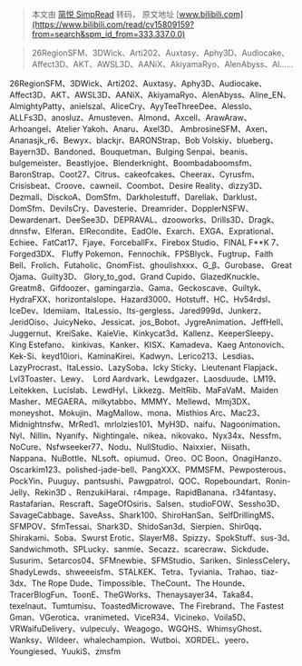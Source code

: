 > 本文由 [简悦 SimpRead](http://ksria.com/simpread/) 转码， 原文地址 [www.bilibili.com](https://www.bilibili.com/read/cv15809159?from=search&spm_id_from=333.337.0.0)

> 26RegionSFM、3DWick、Arti202、Auxtasy、Aphy3D、Audiocake、Affect3D、AKT、AWSL3D、AANiX、AkiyamaRyo、AlenAbyss、Al......

26RegionSFM、3DWick、Arti202、Auxtasy、Aphy3D、Audiocake、Affect3D、AKT、AWSL3D、AANiX、AkiyamaRyo、AlenAbyss、Aline_EN、AlmightyPatty、anielszal、AliceCry、AyyTeeThreeDee、Alesslo、ALLFs3D、anosluz、Amusteven、Almond、Axcell、ArawAraw、Arhoangel、Atelier Yakoh、Anaru、Axel3D、 AmbrosineSFM、Axen、Ananasjk_r6、Bewyx、blackjr、BARONStrap、Bob Volskiy、blueberg、Bayern3D、Bandoned、Bouquetman、Bulging Senpai、beanis、 bulgemeister、Beastlyjoe、Blenderknight、Boombadaboomsfm、BaronStrap、Coot27、Citrus、cakeofcakes、Cheerax、Cyrusfm、Crisisbeat、Croove、cawneil、Coombot、Desire Reality、dizzy3D、Dezmall、DisckoA、DomSfm、Darkholestuff、Darellak、Darklust、DomSfm、DevilsCry、Davesterie、Dreamrider、DopplerNSFW、Dewardenart、DeeSee3D、DEPRAVAL、dzooworks、Drills3D、Dragk、dnnsfw、Elferan、ElRecondite、EadOle、Exarch、EXGA、Exprational、Echiee、FatCat17、Fjaye、ForceballFx、Firebox Studio、FINAL F**K 7、Forged3DX、 Fluffy Pokemon、Fennochik、FPSBlyck、Fugtrup、Faith Bell、Frolich、Futaholic、GnomFist、ghoulishxxx、G_β、Gurobase、 Great Ojama、Guilty3D、 Glory_to_god、Grand Cupido、GlazedKnuckle、Greatm8、Gifdoozer、gamingarzia、Gama、Geckoscave、Guiltyk、HydraFXX、horizontalslope、Hazard3000、Hotstuff、HC、Hv54rdsl、IceDev、Idemiiam、ItaLessio、Its-gergless、Jared999d、Junkerz、JeridOiso、JuicyNeko、Jessicat、jos_Bobot、JygreAnimation、JeffHell、Juggernut、KreiSake、KaieVie、Kinkycat3d、Kallenz、KeeperSleepy、King Estefano、 kinkivas、Kanker、KISX、Kamadeva、Kaeg Antonovich、Kek-Si、keyd10iori、KaminaKirei、Kadwyn、Lerico213、Lesdias、LazyProcrast、ItaLessio、LazySoba、Icky Sticky、Lieutenant Flapjack、Lvl3Toaster、Lewy、  Lord Aardvark、Lewdgazer、Laosduude、LM19、 Leitekken、Lucislab、LewdHyl、Likkezg、MeltRib、MaFaVaM、Maiden Masher、MEGAERA、milkytabbo、MMMY、Mellewd、Mmj3DX、moneyshot、Mokujin、MagMallow、mona、Misthios Arc、Mac23、Midnightnsfw、MrRed1、mrlolzies101、MyH3D、naifu、Nagoonimation、Nyl、Nillin、Nyanify、Nightingale、nikea、nikovako、Nyx34x、Nessfm、NoCure、Nsfwseeker77、Nodu、NullStudio、Naixxier、Niisath、Nappana、NuBottle、NLsoft、opiumud、Oreo、OC Boon、OnagiHanzo、Oscarkim123、polished-jade-bell、PangXXX、PMMSFM、Pewposterous、PockYin、Puuguy、pantsushi、Pawgpatrol、QOC、Ropeboundart、Ronin-Jelly、Rekin3D 、RenzukiHarai、r4mpage、RapidBanana、r34fantasy、Rastafarian、Rescraft、SageOfOsiris、Salsen、studioFOW、Sessho3D、SavageCabbage、SaveAss、Shark100、ShiroHanSan、SelfDrillingMS、SFMPOV、SfmTessai、Shark3D、ShidoSan3d、Sierpien、Shir0qq、Shirakami、Soba、Swurst Erotic、SlayerM8、Spizzy、SpokStuff、sus-3d、Sandwichmoth、SPLucky、sanmie、Secazz、scarecraw、Sickdude、Susurim、Setarcos04、SFMnewbie、SFMStudio、Sariken、SinlessCelery、ShadyLewds、shweeeisfm、STALKEK、Tetra、Tyviania、Trahao、tiaz-3dx、The Rope Dude、Timpossible、TheCount、The Hounde、TracerBlogFun、ToonE、TheGWorks、Thenaysayer34、Taka84、texelnaut、Tumtumisu、ToastedMicrowave、The Firebrand、The Fastest Gman、VGerotica、vranimeted、ViceR34、Vicineko、Voila5D、VRWaifuDelivery、vulpeculy、Weagogo、WGQHS、WhimsyGhost、Wanksy、Wildeer、whalechampion、Wutboi、XORDEL、yeero、Youngiesed、YuukiS、zmsfm
